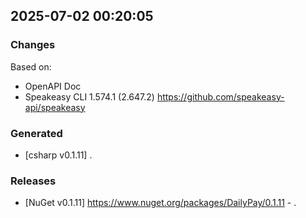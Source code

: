 

## 2025-07-02 00:20:05
### Changes
Based on:
- OpenAPI Doc  
- Speakeasy CLI 1.574.1 (2.647.2) https://github.com/speakeasy-api/speakeasy
### Generated
- [csharp v0.1.11] .
### Releases
- [NuGet v0.1.11] https://www.nuget.org/packages/DailyPay/0.1.11 - .